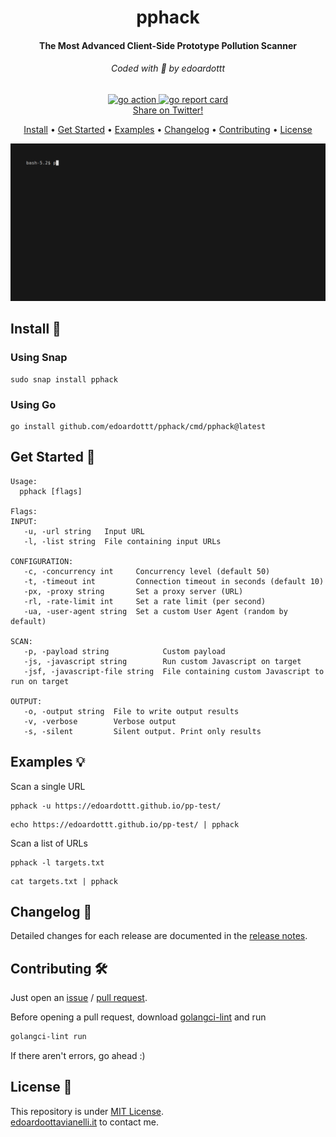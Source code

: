 <h1 align="center">
  pphack
  <br>
</h1>

<h4 align="center">The Most Advanced Client-Side Prototype Pollution Scanner</h4>

<h6 align="center"> Coded with 💙 by edoardottt </h6>

<p align="center">

  <a href="https://github.com/edoardottt/pphack/actions">
      <img src="https://github.com/edoardottt/pphack/actions/workflows/go.yml/badge.svg" alt="go action">
  </a>

  <a href="https://goreportcard.com/report/github.com/edoardottt/pphack">
      <img src="https://goreportcard.com/badge/github.com/edoardottt/pphack" alt="go report card">
  </a>

<br>
  <!--Tweet button-->
  <a href="https://twitter.com/intent/tweet?text=pphack%20-%20The%20Most%20Advanced%20Client-Side%20Prototype%20Pollution%20Scanner%20https%3A%2F%2Fgithub.com%2Fedoardottt%2Fpphack%20%23golang%20%23github%20%23linux%20%23infosec%20%23bugbounty" target="_blank">Share on Twitter!
  </a>
</p>

<p align="center">
  <a href="#install-">Install</a> •
  <a href="#get-started-">Get Started</a> •
  <a href="#examples-">Examples</a> •
  <a href="#changelog-">Changelog</a> •
  <a href="#contributing-">Contributing</a> •
  <a href="#license-">License</a>
</p>

<p align="center">
  <img src="https://github.com/edoardottt/images/blob/main/pphack/pphack.gif">
</p>
  
Install 📡
----------

### Using Snap

```console
sudo snap install pphack
```

### Using Go

```console
go install github.com/edoardottt/pphack/cmd/pphack@latest
```

Get Started 🎉
----------

```console
Usage:
  pphack [flags]

Flags:
INPUT:
   -u, -url string   Input URL
   -l, -list string  File containing input URLs

CONFIGURATION:
   -c, -concurrency int     Concurrency level (default 50)
   -t, -timeout int         Connection timeout in seconds (default 10)
   -px, -proxy string       Set a proxy server (URL)
   -rl, -rate-limit int     Set a rate limit (per second)
   -ua, -user-agent string  Set a custom User Agent (random by default)

SCAN:
   -p, -payload string            Custom payload
   -js, -javascript string        Run custom Javascript on target
   -jsf, -javascript-file string  File containing custom Javascript to run on target

OUTPUT:
   -o, -output string  File to write output results
   -v, -verbose        Verbose output
   -s, -silent         Silent output. Print only results
```

Examples 💡
----------

Scan a single URL

```console
pphack -u https://edoardottt.github.io/pp-test/
```

```console
echo https://edoardottt.github.io/pp-test/ | pphack
```

Scan a list of URLs

```console
pphack -l targets.txt
```

```console
cat targets.txt | pphack
```

Changelog 📌
-------

Detailed changes for each release are documented in the [release notes](https://github.com/edoardottt/pphack/releases).

Contributing 🛠
-------

Just open an [issue](https://github.com/edoardottt/pphack/issues) / [pull request](https://github.com/edoardottt/pphack/pulls).

Before opening a pull request, download [golangci-lint](https://golangci-lint.run/usage/install/) and run

```bash
golangci-lint run
```

If there aren't errors, go ahead :)

License 📝
-------

This repository is under [MIT License](https://github.com/edoardottt/pphack/blob/main/LICENSE).  
[edoardoottavianelli.it](https://www.edoardoottavianelli.it) to contact me.

